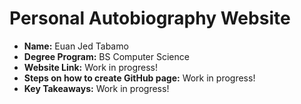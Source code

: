 # Personal Autobiography Website

- **Name:** Euan Jed Tabamo
- **Degree Program:** BS Computer Science
- **Website Link:** Work in progress!
- **Steps on how to create GitHub page:** Work in progress!
- **Key Takeaways:** Work in progress!